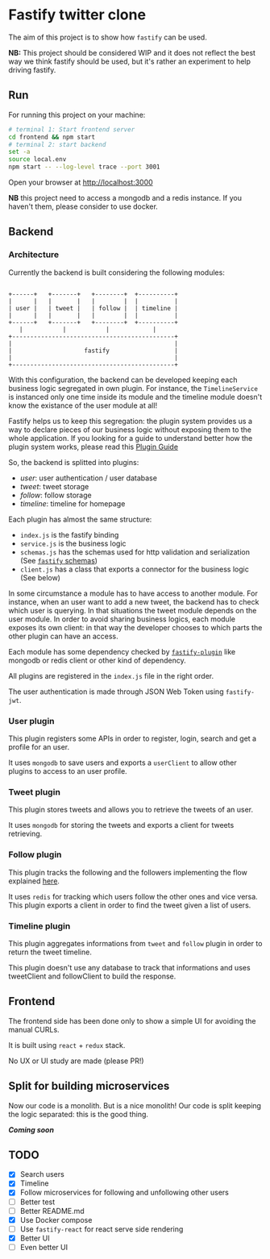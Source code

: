 # Fastify twitter clone

The aim of this project is to show how `fastify` can be used.

**NB:** This project should be considered WIP and it does not reflect the best way we think fastify should be used, but it's rather an experiment to help driving fastify.

## Run

For running this project on your machine:
```bash
# terminal 1: Start frontend server
cd frontend && npm start
# terminal 2: start backend
set -a
source local.env
npm start -- --log-level trace --port 3001
```

Open your browser at [http://localhost:3000](http://localhost:3000)

**NB** this project need to access a mongodb and a redis instance. If you haven't them, please consider to use docker.

## Backend

### Architecture


Currently the backend is built considering the following modules:
```

+------+   +-------+   +--------+  +----------+
|      |   |       |   |        |  |          |
| user |   | tweet |   | follow |  | timeline |
|      |   |       |   |        |  |          |
+------+   +-------+   +--------+  +----------+
   |           |           |            |
+---------------------------------------------+
|                                             |
|                    fastify                  |
|                                             |
+---------------------------------------------+

```

With this configuration, the backend can be developed keeping each business logic segregated in own plugin.
For instance, the `TimelineService` is instanced only one time inside its module and the timeline module doesn't know the existance of the user module at all!

Fastify helps us to keep this segregation: the plugin system provides us a way to declare pieces of our business logic without exposing them to the whole application. If you looking for a guide to understand better how the plugin system works, please read this [Plugin Guide](https://www.fastify.io/docs/latest/Plugins-Guide/)

So, the backend is splitted into plugins:
- *user*: user authentication / user database
- *tweet*: tweet storage
- *follow*: follow storage
- *timeline*: timeline for homepage

Each plugin has almost the same structure:
- `index.js` is the fastify binding
- `service.js` is the business logic
- `schemas.js` has the schemas used for http validation and serialization (See [`fastify` schemas](https://www.fastify.io/docs/latest/Validation-and-Serialization/))
- `client.js` has a class that exports a connector for the business logic (See below)

In some circumstance a module has to have access to another module. For instance, when an user want to add a new tweet, the backend has to check which user is querying. In that situations the tweet module depends on the user module. In order to avoid sharing business logics, each module exposes its own client: in that way the developer chooses to which parts the other plugin can have an access.

Each module has some dependency checked by [`fastify-plugin`](https://github.com/fastify/fastify-plugin) like mongodb or redis client or other kind of dependency.


All plugins are registered in the `index.js` file in the right order.

The user authentication is made through JSON Web Token using `fastify-jwt`.


### User plugin

This plugin registers some APIs in order to register, login, search and get a profile for an user.

It uses `mongodb` to save users and exports a `userClient` to allow other plugins to access to an user profile.

### Tweet plugin

This plugin stores tweets and allows you to retrieve the tweets of an user.

It uses `mongodb` for storing the tweets and exports a client for tweets retrieving.

### Follow plugin

This plugin tracks the following and the followers implementing the flow explained [here](https://redis.io/topics/twitter-clone).

It uses `redis` for tracking which users follow the other ones and vice versa. This plugin exports a client in order to find the tweet given a list of users.

### Timeline plugin

This plugin aggregates informations from `tweet` and `follow` plugin in order to return the tweet timeline.

This plugin doesn't use any database to track that informations and uses tweetClient and followClient to build the response.

## Frontend

The frontend side has been done only to show a simple UI for avoiding the manual CURLs.

It is built using `react` + `redux` stack.

No UX or UI study are made (please PR!)

## Split for building microservices

Now our code is a monolith. But is a nice monolith!
Our code is split keeping the logic separated: this is the good thing.

***Coming soon***

## TODO

- [x] Search users
- [x] Timeline
- [x] Follow microservices for following and unfollowing other users
- [ ] Better test
- [ ] Better README.md
- [x] Use Docker compose
- [ ] Use `fastify-react` for react serve side rendering
- [x] Better UI
- [ ] Even better UI
